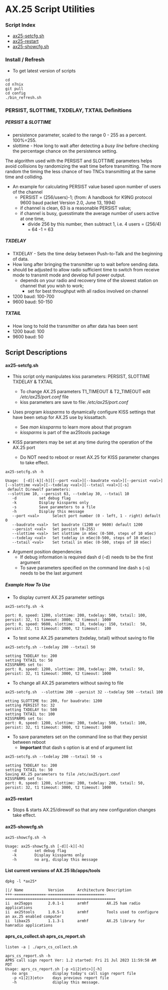 # AX.25 Script Utilities

### Script Index
* [ax25-setcfg.sh](#ax25-setcfgsh)
* [ax25-restart](#ax25-restart)
* [ax25-showcfg.sh](#ax25-showcfgsh)

### Install / Refresh

* To get latest version of scripts
```
cd
cd n7nix
git pull
cd config
./bin_refresh.sh
```

### PERSIST, SLOTTIME, TXDELAY, TXTAIL Definitions

##### PERSIST & SLOTTIME
* persistence parameter, scaled to the range 0 - 255 as a percent. 100%=255.
* slottime - How long to wait after detecting a _busy line_ before checking the percentage chance on the persistence setting.

The algorithm used with the PERSIST and SLOTTIME parameters helps avoid
collisions by randomizing the wait time before transmitting. The more random the timing
the less chance of two TNCs transmitting at the same time and colliding.

* An example for calculating PERSIST value based upon number of users of the channel
  * PERSIST = (256/users)-1; (from: A handbook for K9NG protocol 9600 baud packet Version 2.0, June 13, 1994)
  * if channel is clean, 63 is a reasonable PERSIST value;
  * if channel is busy, guesstimate the average number of users active at one time,
    * divide 256 by this number, then subtract 1, i.e. 4 users = (256/4) = 64 -1 = 63

##### TXDELAY
* TXDELAY - Sets the time delay between Push-to-Talk and the beginning of data.
* How long after bringing the transmitter up to wait before sending data.
* should be adjusted to allow radio sufficient time to switch from receive mode to transmit mode and develop full power output.
  * depends on your radio and recovery time of the slowest station on channel that you wish to work;
    * set for best throughput with all radios involved on channel
* 1200 baud: 100-700
* 9600 baud: 50-150

##### TXTAIL
* How long to hold the transmitter on after data has been sent
* 1200 baud: 100
* 9600 baud: 50

## Script Descriptions

#### ax25-setcfg.sh

* This script only manipulates kiss parameters: PERSIST, SLOTTIME TXDELAY & TXTAIL
  * To change AX.25 parameters T1_TIMEOUT & T2_TIMEOUT edit _/etc/ax25/port.conf_ file
  * kiss parameters are save to file: _/etc/ax25/port.conf_

* Uses program _kissparms_ to dynamically configure KISS settings that have been setup for AX.25 use by kissattach.
  * See _man kissparms_ to learn more about that program
  * _kissparms_ is part of the ax25tools package
* KISS parameters may be set at any time during the operation of the AX.25 port
  * Do NOT need to reboot or reset AX.25 for KISS parameter changes to take effect.

```
ax25-setcfg.sh -h

Usage:  [-d][-k][-h][[--port <val>][--baudrate <val>][--persist <val>][--slottime <val>][--txdelay <val>][--txtail <val>][-s]
 default Direwolf parameters:
 --slottime 10, --persist 63, --txdelay 30, --txtail 10
   -d          set debug flag
   -k          Display kissparms only
   -s          Save parameters to a file
   -h          Display this message
   --port <val>      Select port number (0 - left, 1 - right) default 0
   --baudrate <val>  Set baudrate (1200 or 9600) default 1200
   --persist <val>   Set persist (0-255)
   --slottime <val>  Set slottime in mSec (0-500, steps of 10 mSec)
   --txdelay <val>   Set txdelay in mSec(0-500, steps of 10 mSec)
   --txtail <val>    Set txtail in mSec (0-500, steps of 10 mSec)
```
* Argument position dependencies
  * If debug information is required dash d (-d) needs to be the first argument
  * To save parameters specified on the command line dash s (-s) needs to be the last argument

##### Example How To Use

* To display current AX.25 parameter settings

```
ax25-setcfg.sh -k

port: 0, speed: 1200, slottime: 200, txdelay: 500, txtail: 100, persist: 32, t1 timeout: 3000, t2 timeout: 1000
port: 0, speed: 9600, slottime:  10, txdelay: 150, txtail:  50, persist: 32, t1 timeout: 2000, t2 timeout:  100
```

* To test some AX.25 parameters (txdelay, txtail) without saving to file
```
ax25-setcfg.sh --txdelay 200 --txtail 50

setting TXDELAY to: 200
setting TXTAIL to: 50
KISSPARMS set to:
port: 0, speed: 1200, slottime: 200, txdelay: 200, txtail: 50, persist: 32, t1 timeout: 3000, t2 timeout: 1000
```
* To change all AX.25 parameters without saving to file
```
ax25-setcfg.sh  --slottime 200 --persist 32 --txdelay 500 --txtail 100

etting SLOTTIME to: 200, for baudrate: 1200
setting PERSIST to: 32
setting TXDELAY to: 500
setting TXTAIL to: 100
KISSPARMS set to:
port: 0, speed: 1200, slottime: 200, txdelay: 500, txtail: 100, persist: 32, t1 timeout: 3000, t2 timeout: 1000
```

* To save parameters set on the command line so that they persist between reboot
  * __Important__ that dash s option is at end of argument list
```
ax25-setcfg.sh --txdelay 200 --txtail 50 -s

setting TXDELAY to: 200
setting TXTAIL to: 50
Saving AX.25 parameters to file /etc/ax25/port.conf
KISSPARMS set to:
port: 0, speed: 1200, slottime: 200, txdelay: 200, txtail: 50, persist: 32, t1 timeout: 3000, t2 timeout: 1000
```

#### ax25-restart

* Stops & starts AX.25/direwolf so that any new configuration changes take effect.

#### ax25-showcfg.sh
```
ax25-showcfg.sh -h

Usage: ax25-showcfg.sh [-d][-k][-h]
   -d        set debug flag
   -k        Display kissparms only
   -h        no arg, display this message
```

#### List current versions of AX.25 lib/apps/tools
```
dpkg -l *ax25*

||/ Name           Version      Architecture Description
+++-==============-============-============-=================================================
ii  ax25apps       2.0.1-1      armhf        AX.25 ham radio applications
ii  ax25tools      1.0.5-1      armhf        Tools used to configure an ax.25 enabled computer
ii  libax25        1.1.3-1      armhf        AX.25 library for hamradio applications
```

#### aprs_cs_collect.sh aprs_cs_report.sh

```
listen -a | ./aprs_cs_collect.sh
```
```
aprs_cs_report.sh -h
APRS call sign report Ver: 1.2 started: Fri 21 Jul 2023 11:59:58 AM PDT
Usage: aprs_cs_report.sh [-p <1|2|etc>][-h]
   no args           display today's call sign report file
   -p <1|2|3|etc>    days previous report file
   -h                display this message.
```
